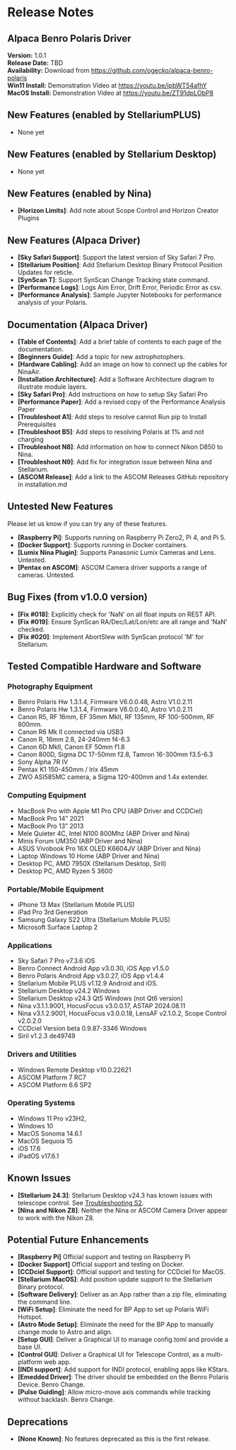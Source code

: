 # Release Notes

## Alpaca Benro Polaris Driver  
**Version:** 1.0.1  
**Release Date:** TBD   
**Availability:** Download from https://github.com/ogecko/alpaca-benro-polaris    
**Win11 Install:** Demonstration Video at https://youtu.be/ipbWT54afhY    
**MacOS Install:** Demonstration Video at https://youtu.be/ZT91dpLObP8


## New Features (enabled by StellariumPLUS)
- None yet

## New Features (enabled by Stellarium Desktop)
- None yet

## New Features (enabled by Nina)
- **[Horizon Limits]**: Add note about Scope Control and Horizon Creator Plugins
  
## New Features (Alpaca Driver)
- **[Sky Safari Support]**: Support the latest version of Sky Safari 7 Pro.
- **[Stellarium Position]**: Add Stellarium Desktop Binary Protocol Position Updates for reticle.
- **[SynScan T]**: Support SynScan Change Tracking state command.
- **[Performance Logs]**: Logs Aim Error, Drift Error, Periodic Error as csv.
- **[Performance Analysis]**: Sample Jupyter Notebooks for performance analysis of your Polaris.
   
## Documentation (Alpaca Driver)
- **[Table of Contents]**: Add a brief table of contents to each page of the documentation.
- **[Beginners Guide]**: Add a topic for new astrophotophers.
- **[Hardware Cabling]**: Add an image on how to connect up the cables for NinaAir.
- **[Installation Architecture]**: Add a Software Architecture diagram to illustrate module layers.
- **[Sky Safari Pro]**: Add instructions on how to setup Sky Safari Pro
- **[Performance Paper]**: Add a revised copy of the Performance Analysis Paper
- **[Troubleshoot A1]**: Add steps to resolve cannot Run pip to Install Prerequisites
- **[Troubleshoot B5]**: Add steps to resolving Polaris at 1% and not charging
- **[Troubleshoot N8]**: Add information on how to connect Nikon D850 to Nina.
- **[Troubleshoot N9]**: Add fix for integration issue between Nina and Stellarium.
- **[ASCOM Release]**: Add a link to the ASCOM Releases GitHub repository in installation.md
  
## Untested New Features
Please let us know if you can try any of these features.
- **[Raspberry Pi]**: Supports running on Raspberry Pi Zero2, Pi 4, and Pi 5.
- **[Docker Support]**: Supports running in Docker containers.
- **[Lumix Nina Plugin]**: Supports Panasonic Lumix Cameras and Lens. Untested.
- **[Pentax on ASCOM]**: ASCOM Camera driver supports a range of cameras. Untested.

## Bug Fixes (from v1.0.0 version)
- **[Fix #018]**: Explicitly check for 'NaN' on all float inputs on REST API.
- **[Fix #019]**: Ensure SynScan RA/Dec/Lat/Lon/etc are all range and 'NaN' checked.
- **[Fix #020]**: Implement AbortSlew with SynScan protocol 'M' for Stellarium.

## Tested Compatible Hardware and Software
### Photography Equipment
* Benro Polaris Hw 1.3.1.4, Firmware V6.0.0.48, Astro V1.0.2.11
* Benro Polaris Hw 1.3.1.4, Firmware V6.0.0.40, Astro V1.0.2.11
* Canon R5, RF 16mm, EF 35mm MkII, RF 135mm, RF 100-500mm, RF 800mm.
* Canon R6 Mk II connected via USB3
* Canon R, 16mm 2.8, 24-240mm f4-6.3
* Canon 6D MkII, Canon EF 50mm f1.8
* Canon 800D, Sigma DC 17-50mm f2.8, Tamron 16-300mm f3.5-6.3
* Sony Alpha 7R IV
* Pentax K1 150-450mm / Irix 45mm
* ZWO ASI585MC camera, a Sigma 120-400mm and 1.4x extender.
### Computing Equipment
* MacBook Pro with Apple M1 Pro CPU (ABP Driver and CCDCiel)
* MacBook Pro 14” 2021 
* MacBook Pro 13” 2013
* Mele Quieter 4C, Intel N100 800Mhz (ABP Driver and Nina)
* Minis Forum UM350 (ABP Driver and Nina)
* ASUS Vivobook Pro 16X OLED K6604JV (ABP Driver and Nina)
* Laptop Windows 10 Home (ABP Driver and Nina)
* Desktop PC, AMD 7950X (Stellarium Desktop, Siril)
* Desktop PC, AMD Ryzen 5 3600
### Portable/Mobile Equipment
* iPhone 13 Max (Stellarium Mobile PLUS)
* iPad Pro 3rd Generation
* Samsung Galaxy S22 Ultra (Stellarium Mobile PLUS)
* Microsoft Surface Laptop 2
### Applications
* Sky Safari 7 Pro v7.3.6 iOS
* Benro Connect Android App v3.0.30, iOS App v1.5.0
* Benro Polaris Android App v3.0.27, iOS App v1.4.4
* Stellarium Mobile PLUS v1.12.9 Android and iOS.
* Stellarium Desktop v24.2 Windows
* Stellarium Desktop v24.3 Qt5 Windows (not Qt6 version)
* Nina v3.1.1.9001, HocusFocus v3.0.0.17, ASTAP 2024.08.11
* Nina v3.1.2.9001, HocusFocus v3.0.0.18, LensAF v2.1.0.2, Scope Control  v2.0.2.0
* CCDciel Version beta 0.9.87-3346 Windows
* Siril v1.2.3 de49749
### Drivers and Utilities
* Windows Remote Desktop v10.0.22621
* ASCOM Platform 7 RC7
* ASCOM Platform 6.6 SP2
### Operating Systems
* Windows 11 Pro v23H2, 
* Windows 10
* MacOS Sonoma 14.6.1
* MacOS Sequoia 15
* iOS 17.6  
* iPadOS v17.6.1
  

## Known Issues
- **[Stellarium 24.3]**: Stellarium Desktop v24.3 has known issues with telescope control. See [Troubleshooting S2](./troubleshooting.md).
- **[Nina and Nikon Z8]**: Neither the Nina or ASCOM Camera Driver appear to work with the Nikon Z8.

## Potential Future Enhancements
- **[Raspberry Pi]** Official support and testing on Raspberry  Pi
- **[Docker Support]** Official support and testing on Docker.
- **[CCDciel Support]**: Official support and testing for CCDciel for MacOS.
- **[Stellarium MacOS]**: Add position update support to the Stellarium Binary protocol.
- **[Software Delivery]**: Deliver as an App rather than a zip file, eliminating the command line.
- **[WiFi Setup]**: Eliminate the need for BP App to set up Polaris WiFi Hotspot.
- **[Astro Mode Setup]**: Eliminate the need for the BP App to manually change mode to Astro and align.
- **[Setup GUI]**: Deliver a Graphical UI to manage config.toml and provide a base UI. 
- **[Control GUI]**: Deliver a Graphical UI for Telescope Control, as a multi-platform web app.
- **[INDI support]**: Add support for INDI protocol, enabling apps like KStars.
- **[Emedded Driver]**: The driver should be embedded on the Benro Polaris Device. Benro Change.
- **[Pulse Guiding]**: Allow micro-move axis commands while tracking without backlash. Benro Change.

## Deprecations
- **[None Known]**: No features deprecated as this is the first release.
  